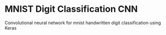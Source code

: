 # MNIST Digit Classification CNN
Convolutional neural network for mnist handwritten digit classification using Keras
